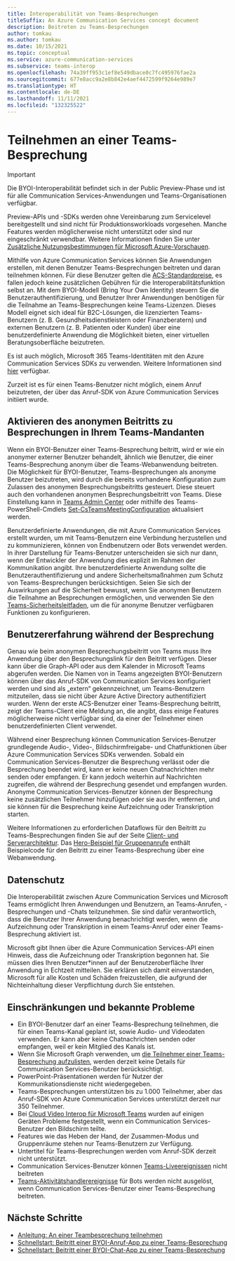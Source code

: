 ```yaml
---
title: Interoperabilität von Teams-Besprechungen
titleSuffix: An Azure Communication Services concept document
description: Beitreten zu Teams-Besprechungen
author: tomkau
ms.author: tomkau
ms.date: 10/15/2021
ms.topic: conceptual
ms.service: azure-communication-services
ms.subservice: teams-interop
ms.openlocfilehash: 74a39ff953c1ef8e549dbace0c7fc495976fae2a
ms.sourcegitcommit: 677e8acc9a2e8b842e4aef4472599f9264e989e7
ms.translationtype: HT
ms.contentlocale: de-DE
ms.lasthandoff: 11/11/2021
ms.locfileid: "132325522"
---
```

# <a name="join-a-teams-meeting"></a>Teilnehmen an einer Teams-Besprechung

> [!IMPORTANT]
> Die BYOI-Interoperabilität befindet sich in der Public Preview-Phase und ist für alle Communication Services-Anwendungen und Teams-Organisationen verfügbar.
>
> Preview-APIs und -SDKs werden ohne Vereinbarung zum Servicelevel bereitgestellt und sind nicht für Produktionsworkloads vorgesehen. Manche Features werden möglicherweise nicht unterstützt oder sind nur eingeschränkt verwendbar. Weitere Informationen finden Sie unter [Zusätzliche Nutzungsbestimmungen für Microsoft Azure-Vorschauen](https://azure.microsoft.com/support/legal/preview-supplemental-terms/).

Mithilfe von Azure Communication Services können Sie Anwendungen erstellen, mit denen Benutzer Teams-Besprechungen beitreten und daran teilnehmen können. Für diese Benutzer gelten die [ACS-Standardpreise](https://azure.microsoft.com/pricing/details/communication-services/), es fallen jedoch keine zusätzlichen Gebühren für die Interoperabilitätsfunktion selbst an. Mit dem BYOI-Modell (Bring Your Own Identity) steuern Sie die Benutzerauthentifizierung, und Benutzer Ihrer Anwendungen benötigen für die Teilnahme an Teams-Besprechungen keine Teams-Lizenzen. Dieses Modell eignet sich ideal für B2C-Lösungen, die lizenzierten Teams-Benutzern (z. B. Gesundheitsdienstleistern oder Finanzberatern) und externen Benutzern (z. B. Patienten oder Kunden) über eine benutzerdefinierte Anwendung die Möglichkeit bieten, einer virtuellen Beratungsoberfläche beizutreten.

Es ist auch möglich, Microsoft 365 Teams-Identitäten mit den Azure Communication Services SDKs zu verwenden. Weitere Informationen sind [hier](./teams-interop.md) verfügbar.

Zurzeit ist es für einen Teams-Benutzer nicht möglich, einem Anruf beizutreten, der über das Anruf-SDK von Azure Communication Services initiiert wurde.

## <a name="enabling-anonymous-meeting-join-in-your-teams-tenant"></a>Aktivieren des anonymen Beitritts zu Besprechungen in Ihrem Teams-Mandanten

Wenn ein BYOI-Benutzer einer Teams-Besprechung beitritt, wird er wie ein anonymer externer Benutzer behandelt, ähnlich wie Benutzer, die einer Teams-Besprechung anonym über die Teams-Webanwendung beitreten. Die Möglichkeit für BYOI-Benutzer, Teams-Besprechungen als anonyme Benutzer beizutreten, wird durch die bereits vorhandene Konfiguration zum Zulassen des anonymen Besprechungsbeitritts gesteuert. Diese steuert auch den vorhandenen anonymen Besprechungsbeitritt von Teams. Diese Einstellung kann in [Teams Admin Center](https://admin.teams.microsoft.com/meetings/settings) oder mithilfe des Teams-PowerShell-Cmdlets [Set-CsTeamsMeetingConfiguration](/powershell/module/skype/set-csteamsmeetingconfiguration) aktualisiert werden.  

Benutzerdefinierte Anwendungen, die mit Azure Communication Services erstellt wurden, um mit Teams-Benutzern eine Verbindung herzustellen und zu kommunizieren, können von Endbenutzern oder Bots verwendet werden. In ihrer Darstellung für Teams-Benutzer unterscheiden sie sich nur dann, wenn der Entwickler der Anwendung dies explizit im Rahmen der Kommunikation angibt. Ihre benutzerdefinierte Anwendung sollte die Benutzerauthentifizierung und andere Sicherheitsmaßnahmen zum Schutz von Teams-Besprechungen berücksichtigen. Seien Sie sich der Auswirkungen auf die Sicherheit bewusst, wenn Sie anonymen Benutzern die Teilnahme an Besprechungen ermöglichen, und verwenden Sie den [Teams-Sicherheitsleitfaden](/microsoftteams/teams-security-guide#addressing-threats-to-teams-meetings), um die für anonyme Benutzer verfügbaren Funktionen zu konfigurieren.

## <a name="meeting-experience"></a>Benutzererfahrung während der Besprechung

Genau wie beim anonymen Besprechungsbeitritt von Teams muss Ihre Anwendung über den Besprechungslink für den Beitritt verfügen. Dieser kann über die Graph-API oder aus dem Kalender in Microsoft Teams abgerufen werden. Die Namen von in Teams angezeigten BYOI-Benutzern können über das Anruf-SDK von Communication Services konfiguriert werden und sind als „extern“ gekennzeichnet, um Teams-Benutzern mitzuteilen, dass sie nicht über Azure Active Directory authentifiziert wurden. Wenn der erste ACS-Benutzer einer Teams-Besprechung beitritt, zeigt der Teams-Client eine Meldung an, die angibt, dass einige Features möglicherweise nicht verfügbar sind, da einer der Teilnehmer einen benutzerdefinierten Client verwendet.

Während einer Besprechung können Communication Services-Benutzer grundlegende Audio-, Video-, Bildschirmfreigabe- und Chatfunktionen über Azure Communication Services SDKs verwenden. Sobald ein Communication Services-Benutzer die Besprechung verlässt oder die Besprechung beendet wird, kann er keine neuen Chatnachrichten mehr senden oder empfangen. Er kann jedoch weiterhin auf Nachrichten zugreifen, die während der Besprechung gesendet und empfangen wurden. Anonyme Communication Services-Benutzer können der Besprechung keine zusätzlichen Teilnehmer hinzufügen oder sie aus ihr entfernen, und sie können für die Besprechung keine Aufzeichnung oder Transkription starten.

Weitere Informationen zu erforderlichen Dataflows für den Beitritt zu Teams-Besprechungen finden Sie auf der Seite [Client- und Serverarchitektur](client-and-server-architecture.md). Das [Hero-Beispiel für Gruppenanrufe](../samples/calling-hero-sample.md) enthält Beispielcode für den Beitritt zu einer Teams-Besprechung über eine Webanwendung.

## <a name="privacy"></a>Datenschutz
Die Interoperabilität zwischen Azure Communication Services und Microsoft Teams ermöglicht Ihren Anwendungen und Benutzern, an Teams-Anrufen, -Besprechungen und -Chats teilzunehmen. Sie sind dafür verantwortlich, dass die Benutzer Ihrer Anwendung benachrichtigt werden, wenn die Aufzeichnung oder Transkription in einem Teams-Anruf oder einer Teams-Besprechung aktiviert ist.

Microsoft gibt Ihnen über die Azure Communication Services-API einen Hinweis, dass die Aufzeichnung oder Transkription begonnen hat. Sie müssen dies Ihren Benutzer*innen auf der Benutzeroberfläche Ihrer Anwendung in Echtzeit mitteilen. Sie erklären sich damit einverstanden, Microsoft für alle Kosten und Schäden freizustellen, die aufgrund der Nichteinhaltung dieser Verpflichtung durch Sie entstehen.

## <a name="limitations-and-known-issues"></a>Einschränkungen und bekannte Probleme

- Ein BYOI-Benutzer darf an einer Teams-Besprechung teilnehmen, die für einen Teams-Kanal geplant ist, sowie Audio- und Videodaten verwenden. Er kann aber keine Chatnachrichten senden oder empfangen, weil er kein Mitglied des Kanals ist.
- Wenn Sie Microsoft Graph verwenden, um [die Teilnehmer einer Teams-Besprechung aufzulisten](/graph/api/call-list-participants), werden derzeit keine Details für Communication Services-Benutzer berücksichtigt.
- PowerPoint-Präsentationen werden für Nutzer der Kommunikationsdienste nicht wiedergegeben.
- Teams-Besprechungen unterstützen bis zu 1.000 Teilnehmer, aber das Anruf-SDK von Azure Communication Services unterstützt derzeit nur 350 Teilnehmer.
- Bei [Cloud Video Interop für Microsoft Teams](/microsoftteams/cloud-video-interop) wurden auf einigen Geräten Probleme festgestellt, wenn ein Communication Services-Benutzer den Bildschirm teilte.
- Features wie das Heben der Hand, der Zusammen-Modus und Gruppenräume stehen nur Teams-Benutzern zur Verfügung.
- Untertitel für Teams-Besprechungen werden vom Anruf-SDK derzeit nicht unterstützt.
- Communication Services-Benutzer können [Teams-Liveereignissen](/microsoftteams/teams-live-events/what-are-teams-live-events) nicht beitreten
- [Teams-Aktivitätshandlerereignisse](/microsoftteams/platform/bots/bot-basics?tabs=csharp) für Bots werden nicht ausgelöst, wenn Communication Services-Benutzer einer Teams-Besprechung beitreten.

## <a name="next-steps"></a>Nächste Schritte

- [Anleitung: An einer Teambesprechung teilnehmen](../how-tos/calling-sdk/teams-interoperability.md)
- [Schnellstart: Beitritt einer BYOI-Anruf-App zu einer Teams-Besprechung](../quickstarts/voice-video-calling/get-started-teams-interop.md)
- [Schnellstart: Beitritt einer BYOI-Chat-App zu einer Teams-Besprechung](../quickstarts/chat/meeting-interop.md)
